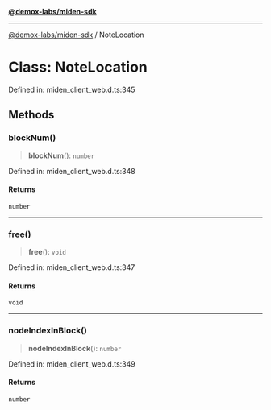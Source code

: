 [**@demox-labs/miden-sdk**](../README.md)

***

[@demox-labs/miden-sdk](../README.md) / NoteLocation

# Class: NoteLocation

Defined in: miden\_client\_web.d.ts:345

## Methods

### blockNum()

> **blockNum**(): `number`

Defined in: miden\_client\_web.d.ts:348

#### Returns

`number`

***

### free()

> **free**(): `void`

Defined in: miden\_client\_web.d.ts:347

#### Returns

`void`

***

### nodeIndexInBlock()

> **nodeIndexInBlock**(): `number`

Defined in: miden\_client\_web.d.ts:349

#### Returns

`number`
